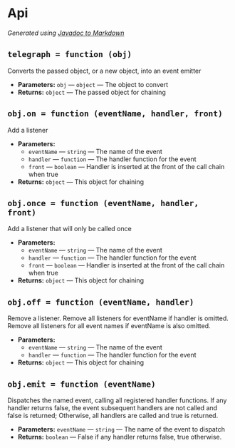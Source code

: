 # Api

_Generated using [Javadoc to Markdown](https://delight-im.github.io/Javadoc-to-Markdown/)_

## `telegraph = function (obj)`

Converts the passed object, or a new object, into an event emitter

 * **Parameters:** `obj` — `object` — The object to convert
 * **Returns:** `object` — The passed object for chaining

## `obj.on = function (eventName, handler, front)`

Add a listener

 * **Parameters:**
   * `eventName` — `string` — The name of the event
   * `handler` — `function` — The handler function for the event
   * `front` — `boolean` — Handler is inserted at the front of the call chain when true
 * **Returns:** `object` — This object for chaining

## `obj.once = function (eventName, handler, front)`

Add a listener that will only be called once

 * **Parameters:**
   * `eventName` — `string` — The name of the event
   * `handler` — `function` — The handler function for the event
   * `front` — `boolean` — Handler is inserted at the front of the call chain when true
 * **Returns:** `object` — This object for chaining

## `obj.off = function (eventName, handler)`

Remove a listener. Remove all listeners for eventName if handler is omitted. Remove all listeners for all event names if eventName is also omitted.

 * **Parameters:**
   * `eventName` — `string` — The name of the event
   * `handler` — `function` — The handler function for the event
 * **Returns:** `object` — This object for chaining

## `obj.emit = function (eventName)`

Dispatches the named event, calling all registered handler functions. If any handler returns false, the event subsequent handlers are not called and false is returned; Otherwise, all handlers are called and true is returned.

 * **Parameters:** `eventName` — `string` — The name of the event to dispatch
 * **Returns:** `boolean` — False if any handler returns false, true otherwise.